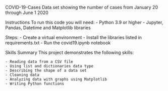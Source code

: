 COVID-19-Cases
Data set showing the number of cases from January 20 through June 1 2020 

Instructions
To run this code you will need:
    - Python 3.9 or higher
    - Jupyter, Pandas, Datetime and Matplotlib libraries

Steps:
    - Create a virtual environment
    - Install the libraries listed in requirements.txt
    - Run the covid19.ipynb notebook

Skills Summary
This project demonstrates the following skills:

    - Reading data from a CSV file
    - Using list and dictionaries data type
    - Describing the shape of a data set
    - Cleaning data
    - Analyzing data with graphs using Matplotlib
    - Writing Python functions